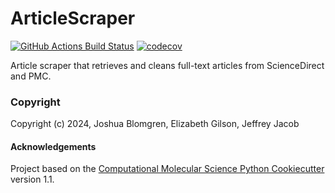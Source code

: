 ArticleScraper
==============================
[//]: # (Badges)
[![GitHub Actions Build Status](https://github.com/REPLACE_WITH_OWNER_ACCOUNT/articlescraper/workflows/CI/badge.svg)](https://github.com/REPLACE_WITH_OWNER_ACCOUNT/articlescraper/actions?query=workflow%3ACI)
[![codecov](https://codecov.io/gh/REPLACE_WITH_OWNER_ACCOUNT/ArticleScraper/branch/main/graph/badge.svg)](https://codecov.io/gh/REPLACE_WITH_OWNER_ACCOUNT/ArticleScraper/branch/main)


Article scraper that retrieves and cleans full-text articles from ScienceDirect and PMC.

### Copyright

Copyright (c) 2024, Joshua Blomgren, Elizabeth Gilson, Jeffrey Jacob


#### Acknowledgements
 
Project based on the 
[Computational Molecular Science Python Cookiecutter](https://github.com/molssi/cookiecutter-cms) version 1.1.
